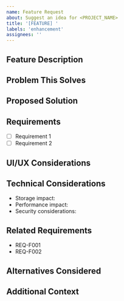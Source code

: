 ```yaml
---
name: Feature Request
about: Suggest an idea for <PROJECT_NAME>
title: '[FEATURE] '
labels: 'enhancement'
assignees: ''
---
```


## Feature Description
<!-- A clear and concise description of what feature you'd like -->

## Problem This Solves
<!-- Describe the problem or need this feature addresses -->

## Proposed Solution
<!-- Describe how you think this could be implemented -->

## Requirements
<!-- List any specific requirements for this feature -->
- [ ] Requirement 1
- [ ] Requirement 2

## UI/UX Considerations
<!-- Describe any user interface or experience considerations -->

## Technical Considerations
<!-- List any technical aspects that need to be considered -->
- Storage impact:
- Performance impact:
- Security considerations:

## Related Requirements
<!-- List any existing requirements (REQ-xxx) this feature would help fulfill -->
- REQ-F001
- REQ-F002

## Alternatives Considered
<!-- Describe any alternative solutions you've considered -->

## Additional Context
<!-- Add any other context or screenshots about the feature request here -->